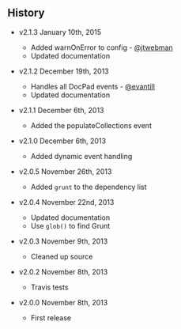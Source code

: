 ## History

- v2.1.3 January 10th, 2015
  - Added warnOnError to config - [@jtwebman](http://github.com/jtwebman)
  - Updated documentation

- v2.1.2 December 19th, 2013
  - Handles all DocPad events - [@evantill](http://github.com/evantill)
  - Updated documentation

- v2.1.1 December 6th, 2013
  - Added the populateCollections event

- v2.1.0 December 6th, 2013
  - Added dynamic event handling

- v2.0.5 November 26th, 2013
  - Added `grunt` to the dependency list

- v2.0.4 November 22nd, 2013
  - Updated documentation
  - Use `glob()` to find Grunt

- v2.0.3 November 9th, 2013
  - Cleaned up source

- v2.0.2 November 8th, 2013
  - Travis tests

- v2.0.0 November 8th, 2013
  - First release
